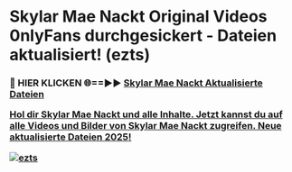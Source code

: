 # Skylar Mae Nackt Original Videos 0nlyFans durchgesickert - Dateien aktualisiert! (ezts)

<h3>🔴 HIER KLICKEN 🌐==►► <a href="https://tinyurl.com/h6vf6nb8" rel="nofollow">Skylar Mae Nackt Aktualisierte Dateien

Hol dir Skylar Mae Nackt und alle Inhalte. Jetzt kannst du auf alle Videos und Bilder von Skylar Mae Nackt zugreifen. Neue aktualisierte Dateien 2025!

[![ezts](https://i.imgur.com/sD4kR3V.gif)](https://tinyurl.com/h6vf6nb8)
